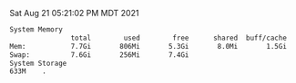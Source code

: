 Sat Aug 21 05:21:02 PM MDT 2021
```bash
System Memory
               total        used        free      shared  buff/cache   available
Mem:           7.7Gi       806Mi       5.3Gi       8.0Mi       1.5Gi       6.6Gi
Swap:          7.6Gi       256Mi       7.4Gi
System Storage
633M	.
```
